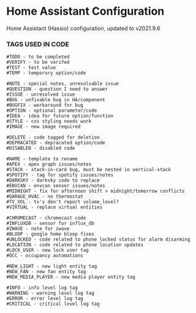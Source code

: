 # Home Assistant Configuration

Home Assistant (Hassio) configuration, updated to v2021.9.6

### TAGS USED IN CODE

    #TODO - to be completed
    #VERIFY - to be verifed
    #TEST - test value
    #TEMP - temporary option/code

    #NOTE - special notes, unresolvable issue
    #QUESTION - question I need to answer
    #ISSUE - unresolved issue
    #BUG - unfixable bug in HA/component
    #BUGFIX - workaround for bug
    #OPTION - optional parameter/code
    #IDEA - idea for future option/function
    #STYLE - css styling needs work
    #IMAGE - new image required

    #DELETE - code tagged for deletion
    #DEPRACATED - depracated option/code
    #DISABLED - disabled code

    #NAME - template to rename
    #APEX - apex graph issues/notes
    #STACK - stack-in-card bug, must be nested in vertical-stack
    #SPOTIFY - tag for spotify issues/notes
    #DARKSKY - darksky code to replace
    #ENVCAN - envcan sensor issues/notes
    #MIDNIGHT - fix for afternoon shift > midnight/tomorrow conflicts
    #GARAGE_HVAC - no thermostat
    #TV_VOL - tv's don't report volume_level?
    #VIRTUAL - replace virtual entities

    #CHROMECAST - chromecast code
    #INFLUXDB - sensor for influx_db
    #ZWAVE - note for zwave
    #BLOOP - google home bloop fixes
    #UNLOCKED - code related to phone locked status for alarm disarming
    #LOCATION - code related to phone location updates
    #LOCK_USER - new lock user tag
    #OCC - occupancy automations

    #NEW_LIGHT - new light entity tag
    #NEW_FAN - new fan entity tag
    #NEW_MEDIA_PLAYER - new media player entity tag

    #INFO - info level log tag
    #WARNING - warning level log tag
    #ERROR - error level log tag
    #CRITICAL - critical level log tag